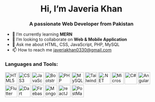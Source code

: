 <div align="center">
  
# Hi, I’m Javeria Khan
<h3><strong>A passionate Web Developer from Pakistan</strong></h3>
</div>

- 🌱 I’m currently learning **MERN**
- 💞️ I’m looking to collaborate on **Web & Mobile Application**
- 💬 Ask me about HTML, CSS, JavaScript, PHP, MySQL
- 📫 How to reach me javeriakhan0330@gmail.com

### Languages and Tools:

<img src="https://cdn.jsdelivr.net/gh/devicons/devicon/icons/html5/html5-original.svg" width="40" height="40" alt="HTML5" />  <img src="https://cdn.jsdelivr.net/gh/devicons/devicon/icons/css3/css3-original.svg" width="40" height="40" alt="CSS3" /> <img src="https://cdn.jsdelivr.net/gh/devicons/devicon/icons/javascript/javascript-original.svg" width="40" height="40" alt="JavaScript" />                                   <img src="https://cdn.jsdelivr.net/gh/devicons/devicon@latest/icons/bootstrap/bootstrap-original.svg" width="40" height="40" alt="Bootstrap" />  <img src="https://cdn.jsdelivr.net/gh/devicons/devicon/icons/php/php-original.svg" width="40" height="40" alt="PHP" />  <img src="https://cdn.jsdelivr.net/gh/devicons/devicon/icons/mysql/mysql-original.svg" width="40" height="40" alt="MySQL" />   <img src="https://cdn.jsdelivr.net/gh/devicons/devicon@latest/icons/tailwindcss/tailwindcss-original.svg" width="40" height="40" alt="Tailwind"/>  <img src="https://cdn.jsdelivr.net/gh/devicons/devicon/icons/dotnetcore/dotnetcore-original.svg" width="40" height="40" alt=".NET Core" />  <img src="https://cdn.jsdelivr.net/gh/devicons/devicon/icons/microsoftsqlserver/microsoftsqlserver-plain.svg" width="40" height="40" alt="Microsoft SQL Server" />  <img src="https://cdn.jsdelivr.net/gh/devicons/devicon/icons/csharp/csharp-original.svg" width="40" height="40" alt="C#" />  <img src="https://cdn.jsdelivr.net/gh/devicons/devicon/icons/angularjs/angularjs-original.svg" width="40" height="40" alt="Angular" />  <img src="https://cdn.jsdelivr.net/gh/devicons/devicon@latest/icons/flutter/flutter-original.svg" width="40" height="40" alt="Flutter" />  <img src="https://cdn.jsdelivr.net/gh/devicons/devicon@latest/icons/dart/dart-original.svg"  width="40" height="40" alt="Dart" />  <img src="https://cdn.jsdelivr.net/gh/devicons/devicon@latest/icons/firebase/firebase-original.svg" width="40" height="40" alt="Firebase"  />  <img src="https://cdn.jsdelivr.net/gh/devicons/devicon@latest/icons/mongodb/mongodb-original.svg"  width="40" height="40" alt="MongoDB" />               <img src="https://cdn.jsdelivr.net/gh/devicons/devicon@latest/icons/react/react-original.svg" width="40" height="40" alt="reactJS"  />   <img src="https://cdn.jsdelivr.net/gh/devicons/devicon@latest/icons/postman/postman-original.svg" width="40" height="40" alt="PostMan"  />
          

          
          




<!---
JaveriaKhan56/JaveriaKhan56 is a ✨ special ✨ repository because its `README.md` (this file) appears on your GitHub profile.
You can click the Preview link to take a look at your changes.
--->
